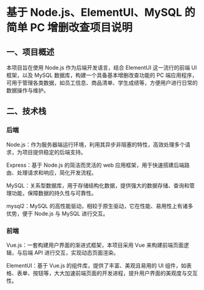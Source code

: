 # 基于 Node.js、ElementUI、MySQL 的简单 PC 增删改查项目说明

## 一、项目概述

本项目旨在使用 Node.js 作为后端开发语言，结合 ElementUI 这一流行的前端 UI 框架，以及 MySQL 数据库，构建一个具备基本增删改查功能的 PC 端应用程序，可用于管理各类数据，如员工信息、商品清单、学生成绩等，方便用户进行日常的数据操作与维护。

## 二、技术栈

### 后端

Node.js：作为服务器端运行环境，利用其异步非阻塞的特性，高效处理多个请求，为项目提供稳定的后端支持。

Express：基于 Node.js 的简洁而灵活的 web 应用框架，用于快速搭建后端路由、处理请求和响应，简化开发流程。

MySQL：关系型数据库，用于存储结构化数据，提供强大的数据存储、查询和管理功能，保障数据的持久性与可靠性。

mysql2：MySQL 的高性能驱动，相较于原生驱动，它在性能、易用性上有诸多优势，便于 Node.js 与 MySQL 进行交互。

### 前端

Vue.js：一套构建用户界面的渐进式框架，本项目采用 Vue 来构建前端页面逻辑，与后端 API 进行交互，实现动态页面渲染。

ElementUI：基于 Vue.js 的组件库，提供了丰富、美观且易用的 UI 组件，如表格、表单、按钮等，大大加速前端页面的开发进程，提升用户界面的美观度与交互性。

